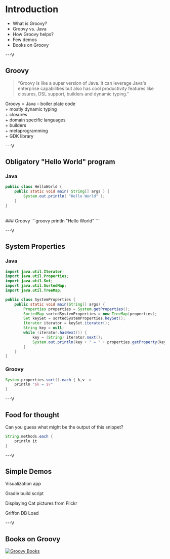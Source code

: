 # Introduction

* What is Groovy?
* Groovy vs. Java
* How Groovy helps?
* Few demos
* Books on Groovy

---V

## Groovy
>  “Groovy is like a super version of Java. It can leverage Java's enterprise capabilities but also has cool productivity features like closures, DSL support, builders and dynamic typing.”

Groovy = Java – boiler plate code<br>
              + mostly dynamic typing<br>
              + closures<br>
              + domain specific languages<br>
              + builders<br>
              + metaprogramming<br>
              + GDK library<br>

---V

## Obligatory "Hello World" program

### Java
```java
public class HelloWorld {
	public static void main( String[] args ) {
		System.out.println( "Hello World" );
	}
}
```
<br>
### Groovy
```groovy
println "Hello World"
```

---V
## System Properties
### Java
```java
import java.util.Iterator;
import java.util.Properties;
import java.util.Set;
import java.util.SortedMap;
import java.util.TreeMap;

public class SystemProperties {
    public static void main(String[] args) {
        Properties properties = System.getProperties();
        SortedMap sortedSystemProperties = new TreeMap(properties);
        Set keySet = sortedSystemProperties.keySet();
        Iterator iterator = keySet.iterator();
        String key = null;
        while (iterator.hasNext()) {
            key = (String) iterator.next();
            System.out.println(key + " = " + properties.getProperty(key));
        }
    }
}
```

### Groovy
```groovy
System.properties.sort().each { k,v ->
    println "$k = $v"
}
```

---V

## Food for thought
Can you guess what might be the output of this snippet?
```groovy
String.methods.each {
    println it
}
```

---V

## Simple Demos

Visualization app

Gradle build script

Displaying Cat pictures from Flickr

Griffon DB Load

---V

## Books on Groovy
[![Groovy Books](https://raw.github.com/P7h/P7h.github.io/master/Groovy/img/Groovy_Books.png)](http://www.amazon.com/s/ref=sr_il_ti_stripbooks?rh=n%3A283155%2Ck%3Agroovy+programming&lo=stripbooks)
